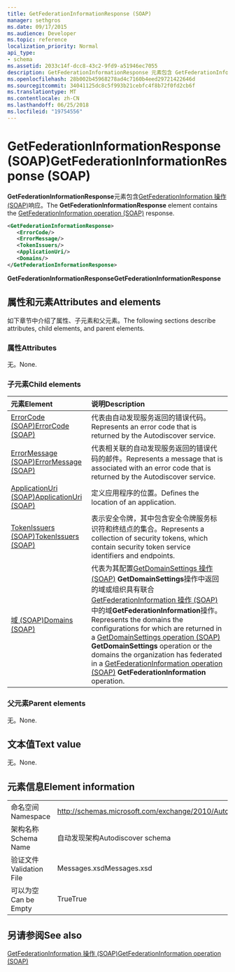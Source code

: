 ```yaml
---
title: GetFederationInformationResponse (SOAP)
manager: sethgros
ms.date: 09/17/2015
ms.audience: Developer
ms.topic: reference
localization_priority: Normal
api_type:
- schema
ms.assetid: 2033c14f-dcc8-43c2-9fd9-a51946ec7055
description: GetFederationInformationResponse 元素包含 GetFederationInformation 操作 (SOAP) 响应。
ms.openlocfilehash: 28b002b45968278ad4c7160b4eed29721422646d
ms.sourcegitcommit: 34041125dc8c5f993b21cebfc4f8b72f0fd2cb6f
ms.translationtype: MT
ms.contentlocale: zh-CN
ms.lasthandoff: 06/25/2018
ms.locfileid: "19754556"
---
```

# <a name="getfederationinformationresponse-soap"></a><span data-ttu-id="19019-103">GetFederationInformationResponse (SOAP)</span><span class="sxs-lookup"><span data-stu-id="19019-103">GetFederationInformationResponse (SOAP)</span></span>

<span data-ttu-id="19019-104">**GetFederationInformationResponse**元素包含[GetFederationInformation 操作 (SOAP)](getfederationinformation-operation-soap.md)响应。</span><span class="sxs-lookup"><span data-stu-id="19019-104">The **GetFederationInformationResponse** element contains the [GetFederationInformation operation (SOAP)](getfederationinformation-operation-soap.md) response.</span></span> 
  
```XML
<GetFederationInformationResponse>
   <ErrorCode/>
   <ErrorMessage/>
   <TokenIssuers/>
   <ApplicationUri/>
   <Domains/>
</GetFederationInformationResponse>
```

 <span data-ttu-id="19019-105">**GetFederationInformationResponse**</span><span class="sxs-lookup"><span data-stu-id="19019-105">**GetFederationInformationResponse**</span></span>
## <a name="attributes-and-elements"></a><span data-ttu-id="19019-106">属性和元素</span><span class="sxs-lookup"><span data-stu-id="19019-106">Attributes and elements</span></span>

<span data-ttu-id="19019-107">如下章节中介绍了属性、子元素和父元素。</span><span class="sxs-lookup"><span data-stu-id="19019-107">The following sections describe attributes, child elements, and parent elements.</span></span>
  
### <a name="attributes"></a><span data-ttu-id="19019-108">属性</span><span class="sxs-lookup"><span data-stu-id="19019-108">Attributes</span></span>

<span data-ttu-id="19019-109">无。</span><span class="sxs-lookup"><span data-stu-id="19019-109">None.</span></span>
  
### <a name="child-elements"></a><span data-ttu-id="19019-110">子元素</span><span class="sxs-lookup"><span data-stu-id="19019-110">Child elements</span></span>

|<span data-ttu-id="19019-111">**元素**</span><span class="sxs-lookup"><span data-stu-id="19019-111">**Element**</span></span>|<span data-ttu-id="19019-112">**说明**</span><span class="sxs-lookup"><span data-stu-id="19019-112">**Description**</span></span>|
|:-----|:-----|
|[<span data-ttu-id="19019-113">ErrorCode (SOAP)</span><span class="sxs-lookup"><span data-stu-id="19019-113">ErrorCode (SOAP)</span></span>](errorcode-soap.md) <br/> |<span data-ttu-id="19019-114">代表由自动发现服务返回的错误代码。</span><span class="sxs-lookup"><span data-stu-id="19019-114">Represents an error code that is returned by the Autodiscover service.</span></span>  <br/> |
|[<span data-ttu-id="19019-115">ErrorMessage (SOAP)</span><span class="sxs-lookup"><span data-stu-id="19019-115">ErrorMessage (SOAP)</span></span>](errormessage-soap.md) <br/> |<span data-ttu-id="19019-116">代表相关联的自动发现服务返回的错误代码的邮件。</span><span class="sxs-lookup"><span data-stu-id="19019-116">Represents a message that is associated with an error code that is returned by the Autodiscover service.</span></span>  <br/> |
|[<span data-ttu-id="19019-117">ApplicationUri (SOAP)</span><span class="sxs-lookup"><span data-stu-id="19019-117">ApplicationUri (SOAP)</span></span>](applicationuri-soap.md) <br/> |<span data-ttu-id="19019-118">定义应用程序的位置。</span><span class="sxs-lookup"><span data-stu-id="19019-118">Defines the location of an application.</span></span>  <br/> |
|[<span data-ttu-id="19019-119">TokenIssuers (SOAP)</span><span class="sxs-lookup"><span data-stu-id="19019-119">TokenIssuers (SOAP)</span></span>](tokenissuers-soap.md) <br/> |<span data-ttu-id="19019-120">表示安全令牌，其中包含安全令牌服务标识符和终结点的集合。</span><span class="sxs-lookup"><span data-stu-id="19019-120">Represents a collection of security tokens, which contain security token service identifiers and endpoints.</span></span>  <br/> |
|[<span data-ttu-id="19019-121">域 (SOAP)</span><span class="sxs-lookup"><span data-stu-id="19019-121">Domains (SOAP)</span></span>](domains-soap.md) <br/> |<span data-ttu-id="19019-122">代表为其配置[GetDomainSettings 操作 (SOAP)](getdomainsettings-operation-soap.md) **GetDomainSettings**操作中返回的域或组织具有联合[GetFederationInformation 操作 (SOAP)](getfederationinformation-operation-soap.md)中的域**GetFederationInformation**操作。</span><span class="sxs-lookup"><span data-stu-id="19019-122">Represents the domains the configurations for which are returned in a [GetDomainSettings operation (SOAP)](getdomainsettings-operation-soap.md) **GetDomainSettings** operation or the domains the organization has federated in a [GetFederationInformation operation (SOAP)](getfederationinformation-operation-soap.md) **GetFederationInformation** operation.</span></span>  <br/> |
   
### <a name="parent-elements"></a><span data-ttu-id="19019-123">父元素</span><span class="sxs-lookup"><span data-stu-id="19019-123">Parent elements</span></span>

<span data-ttu-id="19019-124">无。</span><span class="sxs-lookup"><span data-stu-id="19019-124">None.</span></span>
  
## <a name="text-value"></a><span data-ttu-id="19019-125">文本值</span><span class="sxs-lookup"><span data-stu-id="19019-125">Text value</span></span>

<span data-ttu-id="19019-126">无。</span><span class="sxs-lookup"><span data-stu-id="19019-126">None.</span></span>
  
## <a name="element-information"></a><span data-ttu-id="19019-127">元素信息</span><span class="sxs-lookup"><span data-stu-id="19019-127">Element information</span></span>

|||
|:-----|:-----|
|<span data-ttu-id="19019-128">命名空间</span><span class="sxs-lookup"><span data-stu-id="19019-128">Namespace</span></span>  <br/> |http://schemas.microsoft.com/exchange/2010/Autodiscover  <br/> |
|<span data-ttu-id="19019-129">架构名称</span><span class="sxs-lookup"><span data-stu-id="19019-129">Schema Name</span></span>  <br/> |<span data-ttu-id="19019-130">自动发现架构</span><span class="sxs-lookup"><span data-stu-id="19019-130">Autodiscover schema</span></span>  <br/> |
|<span data-ttu-id="19019-131">验证文件</span><span class="sxs-lookup"><span data-stu-id="19019-131">Validation File</span></span>  <br/> |<span data-ttu-id="19019-132">Messages.xsd</span><span class="sxs-lookup"><span data-stu-id="19019-132">Messages.xsd</span></span>  <br/> |
|<span data-ttu-id="19019-133">可以为空</span><span class="sxs-lookup"><span data-stu-id="19019-133">Can be Empty</span></span>  <br/> |<span data-ttu-id="19019-134">True</span><span class="sxs-lookup"><span data-stu-id="19019-134">True</span></span>  <br/> |
   
## <a name="see-also"></a><span data-ttu-id="19019-135">另请参阅</span><span class="sxs-lookup"><span data-stu-id="19019-135">See also</span></span>



[<span data-ttu-id="19019-136">GetFederationInformation 操作 (SOAP)</span><span class="sxs-lookup"><span data-stu-id="19019-136">GetFederationInformation operation (SOAP)</span></span>](getfederationinformation-operation-soap.md)

